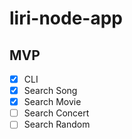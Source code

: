 # liri-node-app

## MVP
- [x] CLI
- [x] Search Song
- [x] Search Movie
- [ ] Search Concert
- [ ] Search Random

